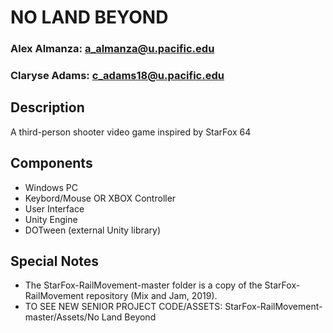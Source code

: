 # NO LAND BEYOND
### Alex Almanza: a_almanza@u.pacific.edu
### Claryse Adams: c_adams18@u.pacific.edu

## Description
A third-person shooter video game inspired by StarFox 64

## Components
- Windows PC
- Keybord/Mouse OR XBOX Controller
- User Interface
- Unity Engine
- DOTween (external Unity library)

## Special Notes

- The StarFox-RailMovement-master folder is a copy of the StarFox-RailMovement repository (Mix and Jam, 2019).
- TO SEE NEW SENIOR PROJECT CODE/ASSETS: StarFox-RailMovement-master/Assets/No Land Beyond
